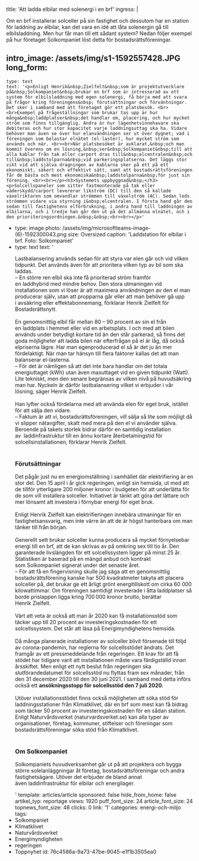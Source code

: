 title: 'Att ladda elbilar med solenergi i en brf'
ingress: |
  <p>Om en brf installerar solceller på sin fastighet och dessutom har en station för laddning av elbilar, kan det vara en idé att låta solenergin gå till elbilsladdning. Men hur får man till ett sådant system? Nedan följer exempel på hur företaget Solkompaniet löst detta för bostadsrättsföreningar.
  </p>
  
intro_image: /assets/img/s1-1592557428.JPG
long_form:
  -
    type: text
    text: '<p>Enligt Henrik&nbsp;Zielfelt&nbsp;som är projektutvecklare på&nbsp;Solkompaniet&nbsp;brukar en brf som är intresserad av ett system för elbilsladdning med egen solenergi, få börja med att svara på frågor kring föreningens&nbsp; förutsättningar och förväntningar. Det sker i samband med att företaget gör ett platsbesök. <br><br>Exempel på frågeställningar som brukar tas upp är hur många&nbsp;laddplatser&nbsp;det handlar om, placering, och hur mycket ström som finns tillgänglig. Andra är hur lägenhetsinnehavare ska debiteras och hur stor kapacitet varje laddningsuttag ska ha. Vidare behöver man även se över hur elanvändningen ser ut över dygnet; vad i föreningen som belastar elnätet (el-laster), hur mycket ström som används och när. <br><br>När platsbesöket är avklarat,&nbsp;och man kommit överens om en lösning,&nbsp;ser&nbsp;Solkompaniet&nbsp;till att alla kablar från tak eller carport dras till&nbsp;elcentralen&nbsp;och till&nbsp;laddstolparna&nbsp;vid parkeringsplatserna. Det läggs stor vikt vid att själva dragningen av kablarna sker på ett på ett ekonomiskt, säkert och effektivt sätt, samt att bostadsrättsföreningen får de bästa och mest ekonomiska&nbsp;laddstolparna&nbsp;för just sin förening. <br><br></p><h3>Systemets uppbyggnad&nbsp;</h3><p>Solcellspaneler som sitter fastmonterade på tak eller väderskydd/carport levererar likström (DC) till den så kallade växelriktaren som omvandlar strömmen till växelström (AC). Sedan leds strömmen vidare via styrning i&nbsp;elcentralen. I första hand går den sedan till fastighetens elförbrukning, i andra hand till laddningen av elbilarna, och i tredje han går den ut på det allmänna elnätet, och i den prioriteringsordningen.&nbsp;&nbsp;<br><br></p>'
  -
    type: image
    photo: /assets/img/microsoftteams-image-(6)-1592300043.png
    size: Oversized
    caption: 'Laddstation för elbilar i brf. Foto: Solkompaniet'
  -
    type: text
    text: '<p>Lastbalansering används sedan för att styra var elen går och vid vilken tidpunkt. Det används även för att prioritera vilken typ av bil som ska laddas. <br>– En större ren elbil ska inte få prioriterad ström framför en&nbsp;laddhybrid&nbsp;med mindre behov. Den stora utmaningen vid installationen som vi löser är att maximera användningen av den el man producerar själv, utan att propparna går eller att man behöver gå upp i&nbsp;avsäkring&nbsp;eller effektabonnemang, förklarar Henrik&nbsp;Zielfelt&nbsp;för Bostadsrättsnytt.&nbsp; <br><br>En genomsnittlig elbil får mellan 80 – 90 procent av sin el från en&nbsp;laddplats&nbsp;i hemmet eller vid en arbetsplats. I och med att bilen används under betydligt kortare tid än den står parkerad, så finns det goda möjligheter att ladda bilen när efterfrågan på el är låg, då också elpriserna lägre. Har man egenproducerad el så är det ju än mer fördelaktigt. När man tar hänsyn till flera faktorer kallas det att man balanserar&nbsp;el-lasterna.&nbsp; <br>– För det är nämligen så att det inte bara handlar om det totala energiuttaget (kWh) utan även maxuttaget vid en given tidpunkt (Watt). Lite tekniskt, men den senare begränsas av vilken nivå på huvudsäkring man har. Nyckeln är därför lastbalansering vilket vi erbjuder i vår lösning, säger Henrik&nbsp;Zielfelt. <br><br>Han lyfter också fördelarna med att använda elen för eget bruk, istället för att sälja den vidare. <br>– Faktum är att vi, bostadsrättsföreningen, vill sälja så lite som möjligt då vi slipper nätavgifter, skatt med mera på den el vi använder själva. Beroende på takets storlek bidrar därför en samtidig installation av&nbsp;&nbsp;laddinfrastruktur&nbsp;till en ännu kortare återbetalningstid för solcellsinstallationen, förklarar Henrik&nbsp;Zielfelt. <br><br></p><h3>Förutsättningar<b>&nbsp;<br></b></h3><p>Det pågår just nu en energiomställning&nbsp;i samhället&nbsp;där elektrifiering är en stor del.&nbsp;Den 15 april i år gick regeringen, enligt sin hemsida, ut med att de tillför ytterligare 200 miljoner kronor i budgeten för att underlätta för de som vill installera solceller. Initiativet är tänkt att göra det lättare och mer lönsamt att investera i förnybar energi för eget bruk.&nbsp; &nbsp;<br><br>Enligt Henrik&nbsp;Zielfelt&nbsp;kan elektrifieringen innebära utmaningar för en fastighetsansvarig, men inte värre än att de är högst hanterbara om man tänker till från början. <br><br>Generellt sett brukar solceller kunna producera så mycket förnyelsebar energi till en brf, att de kan skrivas av på omkring sex till tio år. Den garanterade livslängden för ett solcellssystem ligger på minst 25 år. Statistiken är baserad på en mängd anbud och kontrakt som&nbsp;Solkompaniet&nbsp;signerat under det senaste året.&nbsp; <br>– För att få en fingervisning skulle jag säga att en genomsnittlig bostadsrättsförening kanske har 500 kvadratmeter takyta att placera solceller på, det brukar ge ett årligt grönt energitillskott om cirka 60 000 kilowattimmar. Om föreningen samtidigt investerade i åtta&nbsp;laddplatser&nbsp;så borde prislappen ligga kring 700 000 kronor brutto, berättar Henrik&nbsp;Zielfelt. <br><br>Värt att veta är också att man år 2020 kan få installationsstöd som täcker upp till&nbsp;20 procent av investeringskostnaden för ett solcellssystem. Det står att läsa på Energimyndighetens hemsida. <br><br>Då många planerade installationer av solceller blivit försenade till följd av&nbsp;corona-pandemin, har reglerna för solcellsstödet ändrats. Det framgår av ett pressmeddelande från regeringen. Ett krav för att få stödet har tidigare varit att installationen måste vara färdigställd innan årsskiftet. Men enligt ett nytt beslut från regeringen ska slutförandedatumet för solcellsstöd nu flyttas fram sex månader, från den 31 december 2020 till den 30 juni 2021. I samband med detta<b> </b>införs också ett <b>ansökningsstopp för solcellsstöd den 7 juli 2020.&nbsp; <br></b><br>Utöver installationsstödet finns också möjligheten att söka stöd för laddningsstationer från Klimatklivet, där en brf som mest kan få bidrag som täcker 50 procent av investeringskostnaden för en sådan station. Enligt Naturvårdsverket (naturvardsverket.se) kan alla typer av organisationer, företag, kommuner, stiftelser och föreningar som bostadsrättsföreningar söka stöd från Klimatklivet. <br><br></p><h3>Om&nbsp;Solkompaniet <br></h3><p>Solkompaniets&nbsp;huvudverksamhet går ut på att projektera och bygga större solelanläggningar åt företag,&nbsp;bostadsrättsföreningar och&nbsp;andra fastighetsägare. Utöver det erbjuder de bland annat även&nbsp;laddinfrastruktur&nbsp;för elbilar&nbsp;och energilager.&nbsp;</p>'
template: articles/article
sponsored: false
hide_from_home: false
artikel_typ: reportage
views: 1920
puff_font_size: 24
article_font_size: 24
topnews_font_size: 48
clicks: 0
link: '1'
categories: energi-och-miljo
tags:
  - Solkompaniet
  - Klimatklivet
  - Naturvårdsverket
  - Energimyndigheten
  - regeringen
  - Toppnyhet
id: 76c4586a-9a73-47be-9045-e1f1b3505ea0
